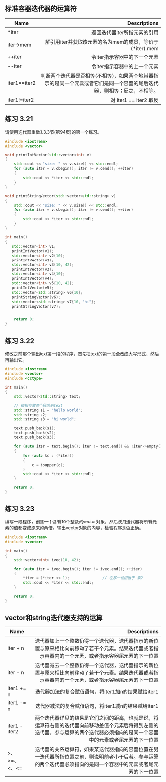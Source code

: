 ## 标准容器迭代器的运算符
| Name | Descriptions |
| - | -: |
| *iter | 返回迭代器iter所指元素的引用 |
| iter->mem | 解引用iter并获取该元素的名为mem的成员，等价于(*iter).mem |
| ++iter | 令iter指示容器中的下一个元素 |
| --iter | 令iter指示容器中的上一个元素 |
| iter1==iter2 | 判断两个迭代器是否相等(不相等)，如果两个地带器指示的是同一个元素或者它们是同一个容器的尾后迭代器，则相等；反之，不相等。 |
| iter1!=iter2 | 对 iter1 == iter2 取反 |

## 练习 3.21
请使用迭代器重做3.3.3节(第94页)的第一个练习。
```c++
#include <iostream>
#include <vector>

void printIntVector(std::vector<int> v)
{
    std::cout << "size: " << v.size() << std::endl;
    for (auto iter = v.cbegin(); iter != v.cend(); ++iter)
    {
        std::cout << *iter << std::endl;
    }
}

void printStringVector(std::vector<std::string> v)
{
    std::cout << "size: " << v.size() << std::endl;
    for (auto iter = v.cbegin(); iter != v.cend(); ++iter)
    {
        std::cout << *iter << std::endl;
    }
}

int main()
{
   std::vector<int> v1;
   printIntVector(v1);
   std::vector<int> v2(10);
   printIntVector(v2);
   std::vector<int> v3(10, 42);
   printIntVector(v3);
   std::vector<int> v4{10};
   printIntVector(v4);
   std::vector<int> v5{10, 42};
   printIntVector(v5);
   std::vector<std::string> v6{10};
   printStringVector(v6);
   std::vector<std::string> v7{10, "hi"};
   printStringVector(v7);


    return 0;
}

```

## 练习 3.22
修改之前那个输出text第一段的程序，首先把text的第一段全改成大写形式，然后再输出它。
```c++
#include <iostream>
#include <vector>
#include <cctype>

int main()
{
    std::vector<std::string> text;

    // 模拟存放两个段落到text
    std::string s1 = "hello world";
    std::string s2;
    std::string s3 = "hi world";

    text.push_back(s1);
    text.push_back(s2);
    text.push_back(s3);

    for (auto iter = text.begin(); iter != text.end() && !iter->empty(); ++iter)
    {
        for (auto &c : (*iter))
        {
            c = toupper(c);
        }
        std::cout << *iter << std::endl;
    }

    return 0;
}

```

## 练习 3.23
编写一段程序，创建一个含有10个整数的vector对象，然后使用迭代器将所有元素的值都变成原来的两倍。输出vector对象的内容，检验程序是否正确。
```c++
#include <iostream>
#include <vector>

int main()
{
    std::vector<int> ivec(10, 42);

    for (auto iter = ivec.begin(); iter != ivec.end(); ++iter)
    {
        *iter = (*iter << 1);               // 左移一位相当于 乘2
        std::cout << *iter << std::endl;
    }

    return 0;
}

```

## vector和string迭代器支持的运算
| Name | Descriptions |
| - | -: |
| iter + n | 迭代器加上一个整数仍得一个迭代器，迭代器指示的新位置与原来相比向前移动了若干个元素。结果迭代器或者指示容器内的一个元素，或者指示容器尾元素的下一位置 |
| iter - n | 迭代器减去一个整数仍得一个迭代器，迭代器指示的新位置与原来相比向前移动了若干个元素。结果迭代器或者指示容器内的一个元素，或者指示容器尾元素的下一位置 |
| iter1 += n | 迭代器加法的复合赋值语句，将iter1加n的结果赋给iter1 |
| iter1 -= n | 迭代器减法的复合赋值语句，将iter1减n的结果赋给iter1 |
| iter1 - iter2 | 两个迭代器详见的结果是它们之间的距离，也就是说，将运算符右侧的迭代器向前移动差值个元素后将得到左侧的迭代器。参与运算的两个迭代器必须指向的是同一个容器中的元素或者尾元素的下一位置 |
| >、>=、<、<= | 迭代器的关系运算符，如果某迭代器指向的容器位置在另一迭代器所指位置之前，则说明前者小于后者。参与运算的两个迭代器必须指向的是同一个容器中的元素或者尾元素的下一位置 |

## 